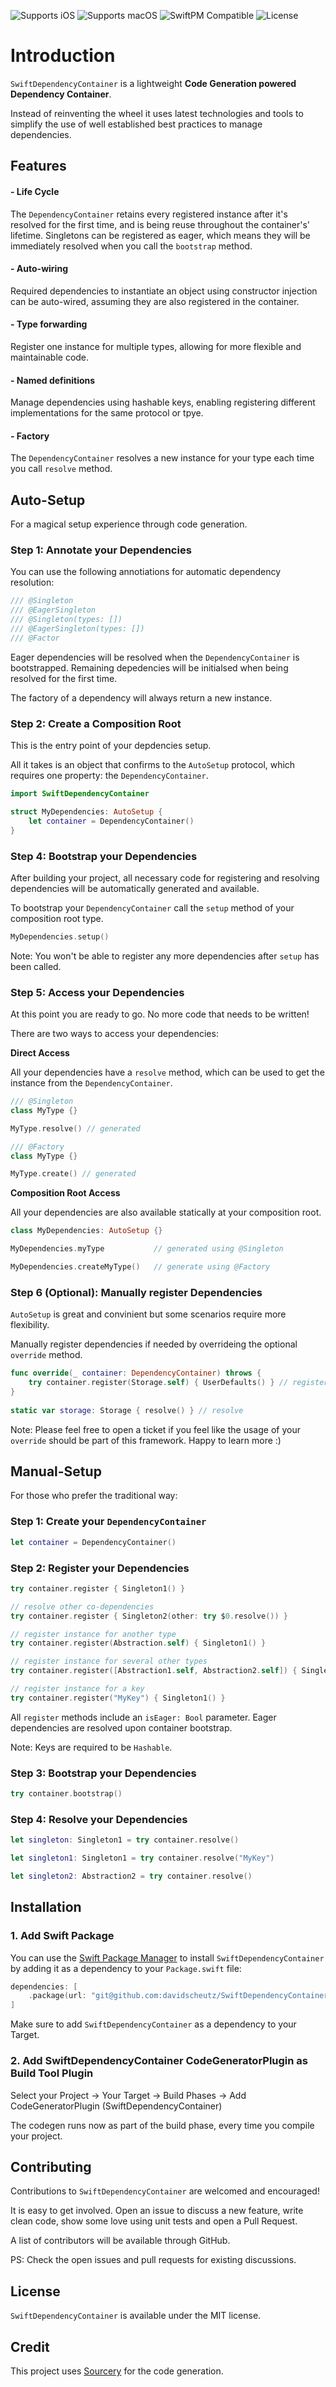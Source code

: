 ![Supports iOS](https://img.shields.io/badge/iOS-Supported-blue.svg)
![Supports macOS](https://img.shields.io/badge/macOS-Supported-blue.svg)
![SwiftPM Compatible](https://img.shields.io/badge/SwiftPM-Compatible-brightgreen.svg)
![License](https://img.shields.io/badge/license-MIT-green)

# Introduction

`SwiftDependencyContainer` is a lightweight **Code Generation powered Dependency Container**.

Instead of reinventing the wheel it uses latest technologies and tools to simplify the use of well established best practices to manage dependencies. 

## Features

#### - Life Cycle

The `DependencyContainer` retains every registered instance after it's resolved for the first time, and is being reuse throughout the container's' lifetime. Singletons can be registered as eager, which means they will be immediately resolved when you call the `bootstrap` method. 

#### - Auto-wiring

Required dependencies to instantiate an object using constructor injection can be auto-wired, assuming they are also registered in the container.

#### - Type forwarding

Register one instance for multiple types, allowing for more flexible and maintainable code.

#### - Named definitions

Manage dependencies using hashable keys, enabling registering different implementations for the same protocol or tpye.

#### - Factory
The `DependencyContainer` resolves a new instance for your type each time you call `resolve` method.

## Auto-Setup
 
For a magical setup experience through code generation.

### Step 1: Annotate your Dependencies

You can use the following annotiations for automatic dependency resolution:

```swift
/// @Singleton
/// @EagerSingleton
/// @Singleton(types: [])
/// @EagerSingleton(types: [])
/// @Factor
```

Eager dependencies will be resolved when the `DependencyContainer` is bootstrapped. Remaining depedencies will be initialsed when being resolved for the first time.

The factory of a dependency will always return a new instance. 

### Step 2: Create a Composition Root

This is the entry point of your depdencies setup. 

All it takes is an object that confirms to the `AutoSetup` protocol, which requires one property: the `DependencyContainer`.

```swift
import SwiftDependencyContainer

struct MyDependencies: AutoSetup {
    let container = DependencyContainer()
}
```

### Step 4: Bootstrap your Dependencies

After building your project, all necessary code for registering and resolving dependencies will be automatically generated and available.

To bootstrap your `DependencyContainer` call the `setup` method of your composition root type.

```swift
MyDependencies.setup()
```

Note: You won't be able to register any more dependencies after `setup` has been called.

### Step 5: Access your Dependencies

At this point you are ready to go. No more code that needs to be written!

There are two ways to access your dependencies:

**Direct Access**

All your dependencies have a `resolve` method, which can be used to get the instance from the `DependencyContainer`.

```swift
/// @Singleton
class MyType {}

MyType.resolve() // generated
```

```swift
/// @Factory
class MyType {}

MyType.create() // generated
```

**Composition Root Access**

All your dependencies are also available statically at your composition root.

```swift
class MyDependencies: AutoSetup {}

MyDependencies.myType           // generated using @Singleton

MyDependencies.createMyType()   // generate using @Factory
```

### Step 6 (Optional): Manually register Dependencies

`AutoSetup` is great and convinient but some scenarios require more flexibility.

Manually register dependencies if needed by overrideing the optional `override` method.

```swift
func override(_ container: DependencyContainer) throws {
    try container.register(Storage.self) { UserDefaults() } // register
}
    
static var storage: Storage { resolve() } // resolve
```

Note: Please feel free to open a ticket if you feel like the usage of your `override` should be part of this framework. Happy to learn more :)

## Manual-Setup

For those who prefer the traditional way:

### Step 1: Create your `DependencyContainer`

```swift
let container = DependencyContainer()
```

### Step 2: Register your Dependencies

```swift
try container.register { Singleton1() }

// resolve other co-dependencies 
try container.register { Singleton2(other: try $0.resolve()) }

// register instance for another type
try container.register(Abstraction.self) { Singleton1() }

// register instance for several other types
try container.register([Abstraction1.self, Abstraction2.self]) { Singleton1() }

// register instance for a key
try container.register("MyKey") { Singleton1() }
```

All `register` methods include an `isEager: Bool` parameter. Eager dependencies are resolved upon container bootstrap.

Note: Keys are required to be `Hashable`.

### Step 3: Bootstrap your Dependencies

```swift
try container.bootstrap()
```

### Step 4: Resolve your Dependencies

```swift
let singleton: Singleton1 = try container.resolve()

let singleton1: Singleton1 = try container.resolve("MyKey")

let singleton2: Abstraction2 = try container.resolve()
```

## Installation

### 1. Add Swift Package
You can use the [Swift Package Manager](https://swift.org/package-manager/) to install `SwiftDependencyContainer` by adding it as a dependency to your `Package.swift` file:

```swift
dependencies: [
    .package(url: "git@github.com:davidscheutz/SwiftDependencyContainer.git", from: "0.2.0")
]
```

Make sure to add `SwiftDependencyContainer` as a dependency to your Target.

### 2. Add SwiftDependencyContainer CodeGeneratorPlugin as Build Tool Plugin

Select your Project -> Your Target -> Build Phases -> Add CodeGeneratorPlugin (SwiftDependencyContainer)

The codegen runs now as part of the build phase, every time you compile your project. 

## Contributing

Contributions to `SwiftDependencyContainer` are welcomed and encouraged!

It is easy to get involved. Open an issue to discuss a new feature, write clean code, show some love using unit tests and open a Pull Request.

A list of contributors will be available through GitHub.

PS: Check the open issues and pull requests for existing discussions.

## License

`SwiftDependencyContainer` is available under the MIT license.

## Credit

This project uses [Sourcery](https://github.com/krzysztofzablocki/Sourcery) for the code generation.

